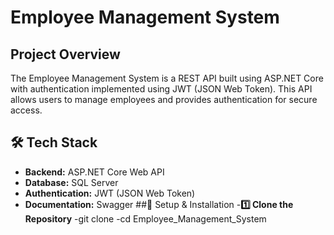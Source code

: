 # Employee Management System

## Project Overview
The Employee Management System is a REST API built using ASP.NET Core with authentication implemented using JWT (JSON Web Token). 
This API allows users to manage employees and provides authentication for secure access.

## 🛠 Tech Stack
- **Backend:** ASP.NET Core Web API
- **Database:** SQL Server
- **Authentication:** JWT (JSON Web Token)
- **Documentation:** Swagger
##🚀 Setup & Installation
-**1️⃣ Clone the Repository**
  -git clone <repository-url>
  -cd Employee_Management_System
